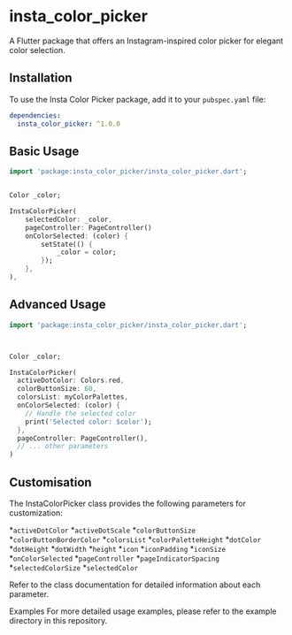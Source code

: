 # insta_color_picker
A Flutter package that offers an Instagram-inspired color picker for elegant color selection.

## Installation

To use the Insta Color Picker package, add it to your `pubspec.yaml` file:

``` yaml
dependencies:
  insta_color_picker: ^1.0.0
```
## Basic Usage


``` Dart
import 'package:insta_color_picker/insta_color_picker.dart';


Color _color;

InstaColorPicker(
    selectedColor: _color,
    pageController: PageController()
    onColorSelected: (color) {
        setState(() {
            _color = color;
        });
    },
),
```

## Advanced Usage

``` Dart
import 'package:insta_color_picker/insta_color_picker.dart';



Color _color;

InstaColorPicker(
  activeDotColor: Colors.red,
  colorButtonSize: 60,
  colorsList: myColorPalettes,
  onColorSelected: (color) {
    // Handle the selected color
    print('Selected color: $color');
  },
  pageController: PageController(),
  // ... other parameters
)
```
## Customisation
The InstaColorPicker class provides the following parameters for customization:

*`activeDotColor`
*`activeDotScale`
*`colorButtonSize`
*`colorButtonBorderColor`
*`colorsList`
*`colorPaletteHeight`
*`dotColor`
*`dotHeight`
*`dotWidth`
*`height`
*`icon`
*`iconPadding`
*`iconSize`
*`onColorSelected`
*`pageController`
*`pageIndicatorSpacing`
*`selectedColorSize`
*`selectedColor`

Refer to the class documentation for detailed information about each parameter.

Examples
For more detailed usage examples, please refer to the example directory in this repository.



